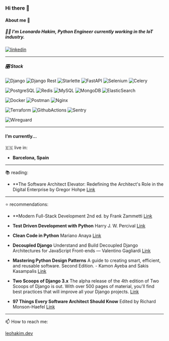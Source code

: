 ### Hi there 👋

#### About me 🚀

##### 🧑‍💻 I'm Leonardo Hakim, **Python Engineer** currently working in the IoT industry.

[![linkedin](https://img.shields.io/badge/LinkedIn-0077B5?style=for-the-badge&logo=linkedin&logoColor=white)](https://www.linkedin.com/in/leohakim/)

___

##### 🎛 Stack

![Django](https://img.shields.io/badge/Django-092E20?style=for-the-badge&logo=django&logoColor=green)
![Django Rest](https://img.shields.io/badge/DJANGO-REST-ff1709?style=for-the-badge&logo=django&logoColor=white&color=ff1709&labelColor=gray)
![Starlette](https://img.shields.io/badge/starlette-000000?style=for-the-badge)
![FastAPI](https://img.shields.io/badge/fastapi-109989?style=for-the-badge&logo=FASTAPI&logoColor=white)
![Selenium](https://img.shields.io/badge/Selenium-43B02A?style=for-the-badge&logo=Selenium&logoColor=white)
![Celery](https://img.shields.io/badge/Celery-A9CC54?style=for-the-badge&logo=Celery&logoColor=white)


![PostgreSQL](https://img.shields.io/badge/PostgreSQL-316192?style=for-the-badge&logo=postgresql&logoColor=white)
![Redis](https://img.shields.io/badge/Redis-FF0000?style=for-the-badge&logo=redis&logoColor=white)
![MySQL](https://img.shields.io/badge/MySQL-E38E24?style=for-the-badge&logo=mysql&logoColor=black)
![MongoDB](https://img.shields.io/badge/MongoDB-4EA94B?style=for-the-badge&logo=mongodb&logoColor=white)
![ElasticSearch](https://img.shields.io/badge/ElasticSearch-E83E8C?style=for-the-badge&logo=elasticsearch&logoColor=white)

![Docker](https://img.shields.io/badge/Docker-2CA5E0?style=for-the-badge&logo=docker&logoColor=white)
![Postman](https://img.shields.io/badge/Postman-FF6C37?style=for-the-badge&logo=Postman&logoColor=white)
![Nginx](https://img.shields.io/badge/Nginx-009639?style=for-the-badge&logo=nginx&logoColor=white)

![Terraform](https://img.shields.io/badge/Terraform-844fba?style=for-the-badge&logo=Terraform&logoColor=white)
![GithubActions](https://img.shields.io/badge/Github%20Actions-2088FF?style=for-the-badge&logo=githubactions&logoColor=white)
![Sentry](https://img.shields.io/badge/Sentry-5E4576?style=for-the-badge&logo=sentry&logoColor=white)

![Wireguard](https://img.shields.io/badge/WireGuard-ae373a?style=for-the-badge&logo=WireGuard&logoColor=white)



___

#### I’m currently...

🇪🇸 live in: 

- **Barcelona, Spain**

---

📚 reading: 

- **The Software Architect Elevator: Redefining the Architect's Role in the Digital Enterprise by Gregor Hohpe [Link](https://a.co/d/isK8edG)

---

⭐️ recommendations:

- **Modern Full-Stack Development 2nd ed. by Frank Zammetti [Link](https://www.amazon.com/Modern-Full-Stack-Development-TypeScript-Node-js/dp/1484257375)

- **Test Driven Development with Python** Harry J. W. Percival [Link](https://www.amazon.com/Test-Driven-Development-Python-Selenium-JavaScript/dp/1491958707)
            
- **Clean Code in Python** Mariano Anaya [Link](https://www.amazon.it/Clean-Code-Python-maintainable-efficient/dp/1800560214/)

- **Decoupled Django** Understand and Build Decoupled Django Architectures for JavaScript Front-ends — Valentino Gagliardi [Link](https://www.amazon.com/Decoupled-Django-Understand-Architectures-JavaScript/dp/1484271432/)

- **Mastering Python Design Patterns** A guide to creating smart, efficient, and reusable software. Second Edition. - Kamon Ayeba and Sakis Kasampalis [Link](https://www.amazon.com/-/es/Kamon-Ayeva/dp/1788837487/)

- **Two Scoops of Django 3.x** The alpha release of the 4th edition of Two Scoops of Django is out. With over 500 pages of material, you'll find best practices that will improve all your Django projects. [Link](https://www.feldroy.com/books/two-scoops-of-django-3-x)

- **97 Things Every Software Architect Should Know** Edited by Richard Monson-Haefel [Link](https://www.amazon.com/97-Things-Every-Software-Architect-Should-Know/dp/059652269X)

___

📫 How to reach me: 

[leohakim.dev](https://leohakim.dev)
